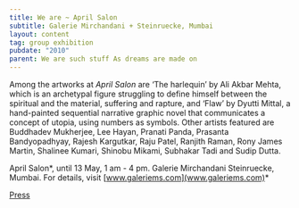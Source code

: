 ```yaml
---
title: We are ~ April Salon
subtitle: Galerie Mirchandani + Steinruecke, Mumbai
layout: content
tag: group exhibition
pubdate: "2010"
parent: We are such stuff As dreams are made on
---
```

Among the artworks at *April Salon* are ‘The harlequin’ by Ali Akbar Mehta, which is an archetypal figure struggling to define himself between the spiritual and the material, suffering and rapture, and ‘Flaw’ by Dyutti Mittal, a hand-painted sequential narrative graphic novel that communicates a concept of utopia, using numbers as symbols. Other artists featured are Buddhadev Mukherjee, Lee Hayan, Pranati Panda, Prasanta Bandyopadhyay, Rajesh Kargutkar, Raju Patel, Ranjith Raman, Rony James Martin, Shalinee Kumari, Shinobu Mikami, Subhakar Tadi and Sudip Dutta.

April Salon*, until 13 May, 1 am - 4 pm. Galerie Mirchandani Steinruecke, Mumbai. For details, visit [www.galeriems.com](www.galeriems.com)*

[Press](https://caravanmagazine.in/showcase/april-salon)